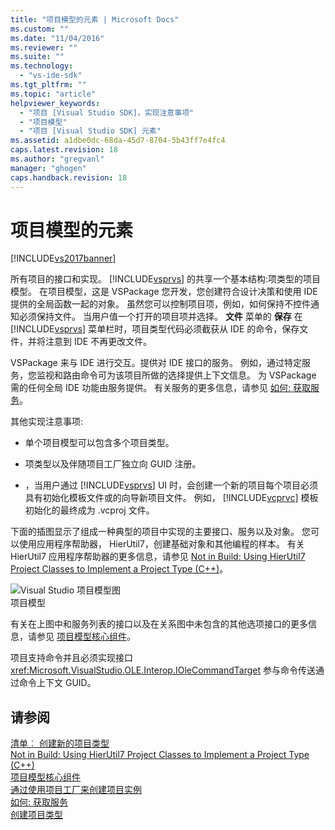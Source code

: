 ```yaml
---
title: "项目模型的元素 | Microsoft Docs"
ms.custom: ""
ms.date: "11/04/2016"
ms.reviewer: ""
ms.suite: ""
ms.technology: 
  - "vs-ide-sdk"
ms.tgt_pltfrm: ""
ms.topic: "article"
helpviewer_keywords: 
  - "项目 [Visual Studio SDK]，实现注意事项"
  - "项目模型"
  - "项目 [Visual Studio SDK] 元素"
ms.assetid: a1dbe0dc-68da-45d7-8704-5b43ff7e4fc4
caps.latest.revision: 18
ms.author: "gregvanl"
manager: "ghogen"
caps.handback.revision: 18
---
```

# 项目模型的元素
[!INCLUDE[vs2017banner](../../code-quality/includes/vs2017banner.md)]

所有项目的接口和实现。 [!INCLUDE[vsprvs](../../code-quality/includes/vsprvs_md.md)] 的共享一个基本结构:项类型的项目模型。  在项目模型，这是 VSPackage 您开发，您创建符合设计决策和使用 IDE 提供的全局函数一起的对象。  虽然您可以控制项目项，例如，如何保持不控件通知必须保持文件。  当用户值一个打开的项目项并选择。 **文件** 菜单的 **保存** 在 [!INCLUDE[vsprvs](../../code-quality/includes/vsprvs_md.md)] 菜单栏时，项目类型代码必须截获从 IDE 的命令，保存文件，并将注意到 IDE 不再更改文件。  
  
 VSPackage 来与 IDE 进行交互。提供对 IDE 接口的服务。  例如，通过特定服务，您监视和路由命令可为该项目所做的选择提供上下文信息。  为 VSPackage 需的任何全局 IDE 功能由服务提供。  有关服务的更多信息，请参见 [如何: 获取服务](../Topic/How%20to:%20Get%20a%20Service.md)。  
  
 其他实现注意事项:  
  
-   单个项目模型可以包含多个项目类型。  
  
-   项类型以及伴随项目工厂独立向 GUID 注册。  
  
-   ，当用户通过 [!INCLUDE[vsprvs](../../code-quality/includes/vsprvs_md.md)] UI 时，会创建一个新的项目每个项目必须具有初始化模板文件或的向导新项目文件。  例如， [!INCLUDE[vcprvc](../../debugger/includes/vcprvc_md.md)] 模板初始化的最终成为 .vcproj 文件。  
  
 下面的插图显示了组成一种典型的项目中实现的主要接口、服务以及对象。  您可以使用应用程序帮助器， HierUtil7，创建基础对象和其他编程的样本。  有关 HierUtil7 应用程序帮助器的更多信息，请参见 [Not in Build: Using HierUtil7 Project Classes to Implement a Project Type \(C\+\+\)](http://msdn.microsoft.com/zh-cn/a5c16a09-94a2-46ef-87b5-35b815e2f346)。  
  
 ![Visual Studio 项目模型图](../../extensibility/internals/media/vsprojectmodel.png "vsProjectModel")  
项目模型  
  
 有关在上图中和服务列表的接口以及在关系图中未包含的其他选项接口的更多信息，请参见 [项目模型核心组件](../../extensibility/internals/project-model-core-components.md)。  
  
 项目支持命令并且必须实现接口 <xref:Microsoft.VisualStudio.OLE.Interop.IOleCommandTarget> 参与命令传送通过命令上下文 GUID。  
  
## 请参阅  
 [清单︰ 创建新的项目类型](../../extensibility/internals/checklist-creating-new-project-types.md)   
 [Not in Build: Using HierUtil7 Project Classes to Implement a Project Type \(C\+\+\)](http://msdn.microsoft.com/zh-cn/a5c16a09-94a2-46ef-87b5-35b815e2f346)   
 [项目模型核心组件](../../extensibility/internals/project-model-core-components.md)   
 [通过使用项目工厂来创建项目实例](../../extensibility/internals/creating-project-instances-by-using-project-factories.md)   
 [如何: 获取服务](../Topic/How%20to:%20Get%20a%20Service.md)   
 [创建项目类型](../../extensibility/internals/creating-project-types.md)